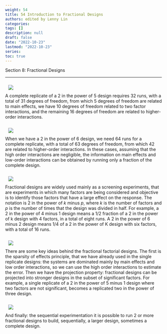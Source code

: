 ```yaml
---
weight: 54
title: 54 Introduction to Fractional Designs
authors: edited by Lenny Lin
categories: 
tags: []
description: null
draft: false
date: "2022-10-23"
lastmod: "2022-10-23"
series: 
toc: true
---
```

Section 8: Fractional Designs

<!--more-->
---
<div class = "row">
  <div class= "column_right" style="width:540px; height: auto">
  <img src = "/docs/images/Screenshot 2022-10-23 220931.png" HSPACE="10" VSPACE="10"/>  
</div>
A complete replicate of a 2 in the power of 5 design requires 32 runs, with a total of 31 degrees of freedom, from which 5 degrees of freedom are related to main effects, we have 10 degrees of freedom related to two factor interactions, and the remaining 16 degrees of freedom are related to higher-order interactions.  
</div>  

<br>
<div class = "row">
  <div class= "column_right" style="width:540px; height: auto">
  <img src = "/docs/images/Screenshot 2022-10-23 221506.png" HSPACE="10" VSPACE="10"/>  
</div>
When we have a 2 in the power of 6 design, we need 64 runs for a complete replicate, with a total of 63 degrees of freedom, from which 42 are related to higher-order interactions. In these cases, assuming that the high order interactions are negligible, the information on main effects and low-order interactions can be obtained by running only a fraction of the complete design.
</div> 

<br>
<div class = "row">
  <div class= "column_right" style="width:540px;">
  <img src = "/docs/images/Screenshot 2022-10-23 221951.png" HSPACE="10" VSPACE="10"/>  
</div>
Fractional designs are widely used mainly as a screening experiments, that are experiments in which many factors are being considered and objective is to identify those factors that have a large effect on the response. The notation is 2 in the power of <em>k</em> minus <em>p</em>, where <em>k</em> is the number of factors and <em>p</em> is the number of times that the design was divided in half. For example, a 2 in the power of 4 minus 1 design means a 1/2 fraction of a 2 in the power of k design with 4 factors, in a total of eight runs. A 2 in the power of 6 minus 2 design means 1/4 of a 2 in the power of K design with six factors, with a total of 16 runs.  
</div>  

<br>
<div class = "row">
  <div class= "column_right" style="width:540px;">
  <img src = "/docs/images/Screenshot 2022-10-23 222554.png" HSPACE="10" VSPACE="10"/>  
</div>
There are some key ideas behind the fractional factorial designs. The first is the sparsity of effects principle, that we have already used in the single replicate designs: the systems are dominated mainly by main effects and low order interactions, so we can use the high order interactions to estimate the error. Then we have the projection property: fractional designs can be projected into stronger designs in the subset of significant factors. For example, a single replicate of a 2 in the power of 5 minus 1 design where two factors are not significant, becomes a replicated two in the power of three design.   
</div>  
 
<br>
<div class = "row">
  <div class= "column_right" style="width:540px;">
  <img src = "/docs/images/Screenshot 2022-10-23 222730.png" HSPACE="10" VSPACE="10"/>  
</div>
And finally: the sequential experimentation it is possible to run 2 or more fractional designs to build, sequentially, a larger design, sometimes a complete design.   
</div>  
